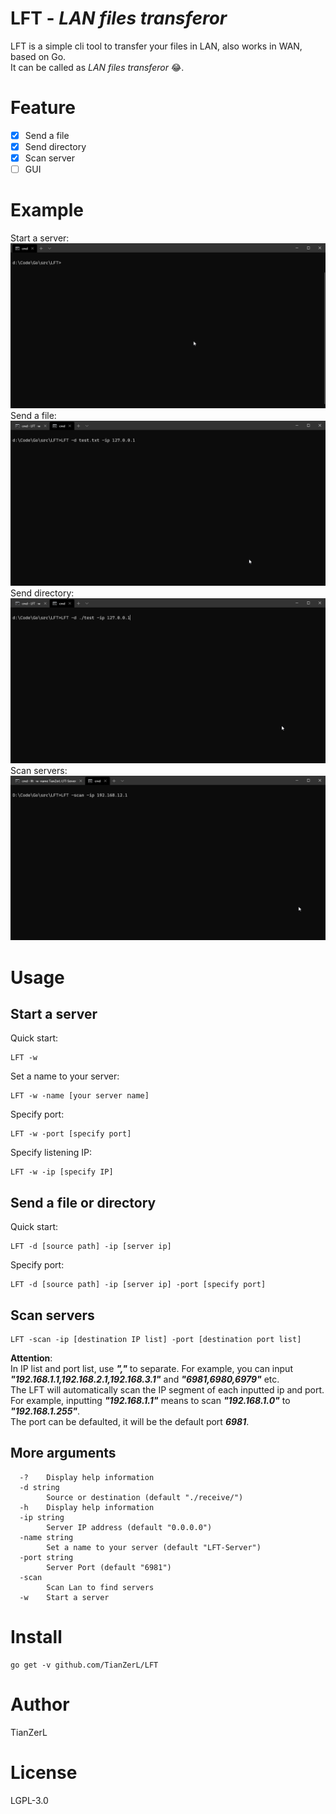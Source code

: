 # LFT - *LAN files transferor*
LFT is a simple cli tool to transfer your files in LAN, also works in WAN, based on Go.  
It can be called as *LAN files transferor* :joy:.

# Feature
- [x] Send a file
- [x] Send directory
- [x] Scan server
- [ ] GUI

# Example
Start a server:  
![How to start a server](example/server.gif)
Send a file:
![How to send a file](example/sendFile.gif)
Send directory:
![How to send a directory](example/sendDir.gif)
Scan servers:
![How to scan servers](example/scanServers.gif)

# Usage
## Start a server
Quick start:
```
LFT -w  
```
Set a name to your server:  
```
LFT -w -name [your server name] 
```
Specify port:  
```
LFT -w -port [specify port]
```
Specify listening IP:
```
LFT -w -ip [specify IP]
```
## Send a file or directory
Quick start:
```
LFT -d [source path] -ip [server ip]  
```
Specify port:  
```
LFT -d [source path] -ip [server ip] -port [specify port]
```
## Scan servers
```
LFT -scan -ip [destination IP list] -port [destination port list]
```
**Attention**:  
In IP list and port list, use ***","*** to separate. For example, you can input ***"192.168.1.1,192.168.2.1,192.168.3.1"*** and ***"6981,6980,6979"*** etc.  
The LFT will automatically scan the IP segment of each inputted ip and port. For example, inputting ***"192.168.1.1"*** means to scan ***"192.168.1.0"*** to ***"192.168.1.255"***.  
The port can be defaulted, it will be the default port ***6981***.
## More arguments
```
  -?    Display help information
  -d string
        Source or destination (default "./receive/")
  -h    Display help information
  -ip string
        Server IP address (default "0.0.0.0")
  -name string
        Set a name to your server (default "LFT-Server")
  -port string
        Server Port (default "6981")
  -scan
        Scan Lan to find servers
  -w    Start a server
```

# Install
```
go get -v github.com/TianZerL/LFT
```

# Author
TianZerL

# License
LGPL-3.0